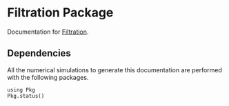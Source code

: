 # Filtration Package

Documentation for [Filtration](https://github.com/remydutto/Filtration.jl.jl).

## Dependencies

All the numerical simulations to generate this documentation are performed with the following packages.

```@example
using Pkg
Pkg.status()
```
